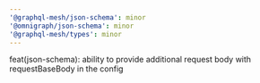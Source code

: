 ```yaml
---
'@graphql-mesh/json-schema': minor
'@omnigraph/json-schema': minor
'@graphql-mesh/types': minor
---
```


feat(json-schema): ability to provide additional request body with requestBaseBody in the config
